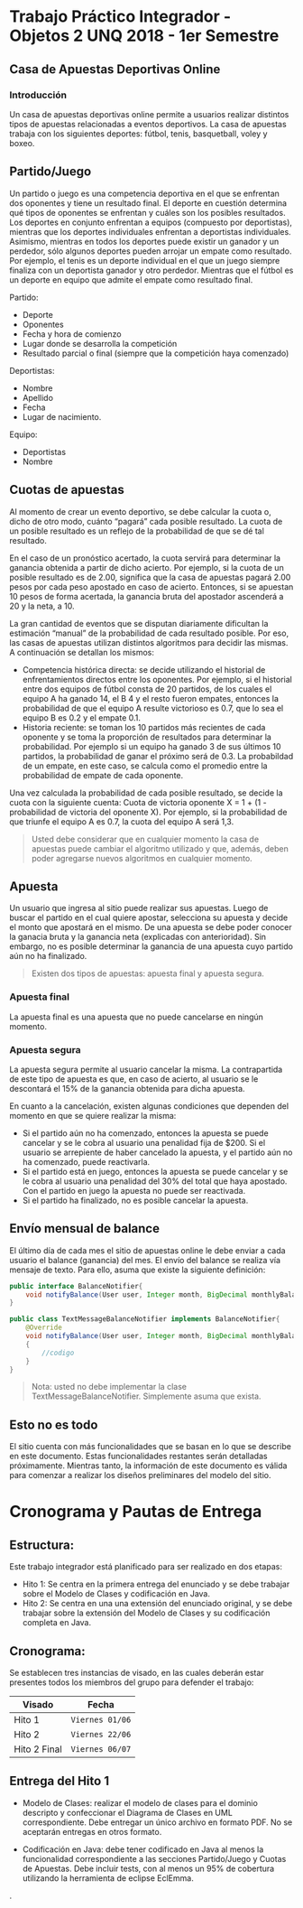 # Trabajo Práctico Integrador - Objetos 2 UNQ 2018 - 1er Semestre

## Casa de Apuestas Deportivas Online

### Introducción
Un casa de apuestas deportivas online permite a usuarios realizar distintos tipos de apuestas relacionadas a eventos deportivos. La casa de apuestas trabaja con los siguientes deportes: fútbol, tenis, basquetball, voley y boxeo.

## Partido/Juego
Un partido o juego es una competencia deportiva en el que se enfrentan dos oponentes y tiene un resultado final. El deporte en cuestión determina qué tipos de oponentes se enfrentan y cuáles son los posibles resultados. Los deportes en conjunto enfrentan a equipos (compuesto por deportistas), mientras que los deportes individuales enfrentan a deportistas individuales. Asimismo, mientras en todos los deportes puede existir un ganador y un perdedor, sólo algunos deportes pueden arrojar un empate como resultado. Por ejemplo, el tenis es un deporte individual en el que un juego siempre finaliza con un deportista ganador y otro perdedor. Mientras que el fútbol es un deporte en equipo que admite el empate como resultado final.

Partido:
- Deporte
- Oponentes
- Fecha y hora de comienzo
- Lugar donde se desarrolla la competición
- Resultado parcial o final (siempre que la competición haya comenzado)

Deportistas:
 - Nombre
 - Apellido
 - Fecha 
 - Lugar de nacimiento. 

Equipo:
- Deportistas
- Nombre

## Cuotas de apuestas
Al momento de crear un evento deportivo, se debe calcular la cuota o, dicho de otro modo, cuánto “pagará” cada posible resultado. La cuota de un posible resultado es un reflejo de la probabilidad de que se dé tal resultado.

En el caso de un pronóstico acertado, la cuota servirá para determinar la ganancia obtenida a partir de dicho acierto. Por ejemplo, si la cuota de un posible resultado es de 2.00, significa que la casa de apuestas pagará 2.00 pesos por cada peso apostado en caso de acierto. Entonces, si se apuestan 10 pesos de forma acertada, la ganancia bruta del apostador ascenderá a 20 y la neta, a 10.

La gran cantidad de eventos que se disputan diariamente dificultan la estimación “manual” de la probabilidad de cada resultado posible. Por eso, las casas de apuestas utilizan distintos algoritmos para decidir las mismas. A continuación se detallan los mismos:

- Competencia histórica directa: se decide utilizando el historial de enfrentamientos directos entre los oponentes. Por ejemplo, si el historial entre dos equipos de fútbol consta de 20 partidos, de los cuales el equipo A ha ganado 14, el B 4 y el resto fueron empates, entonces la probabilidad de que el equipo A resulte victorioso es 0.7, que lo sea el equipo B es 0.2 y el empate 0.1.
- Historia reciente: se toman los 10 partidos más recientes de cada oponente y se toma la proporción de resultados para determinar la probabilidad. Por ejemplo si un equipo ha ganado 3 de sus últimos 10 partidos, la probabilidad de ganar el próximo será de 0.3. La probabildad de un empate, en este caso, se calcula como el promedio entre la probabilidad de empate de cada oponente.

Una vez calculada la probabilidad de cada posible resultado, se decide la cuota con la siguiente cuenta: Cuota de victoria oponente X = 1 + (1 - probabilidad de victoria del oponente X). Por ejemplo, si la probabilidad de que triunfe el equipo A es 0.7, la cuota del equipo A será 1,3.

> Usted debe considerar que en cualquier momento la casa de apuestas puede cambiar el algoritmo utilizado y que, además, deben poder agregarse nuevos algoritmos en cualquier momento.

## Apuesta
Un usuario que ingresa al sitio puede realizar sus apuestas. Luego de buscar el partido en el cual quiere apostar, selecciona su apuesta y decide el monto que apostará en el mismo. De una apuesta se debe poder conocer la ganacia bruta y la ganancia neta (explicadas con anterioridad). Sin embargo, no es posible determinar la ganancia de una apuesta cuyo partido aún no ha finalizado. 

> Existen dos tipos de apuestas: apuesta final y apuesta segura.

### Apuesta final
La apuesta final es una apuesta que no puede cancelarse en ningún momento.

### Apuesta segura
La apuesta segura permite al usuario cancelar la misma. La contrapartida de este tipo de apuesta es que, en caso de acierto, al usuario se le descontará el 15% de la ganancia obtenida para dicha apuesta.

En cuanto a la cancelación, existen algunas condiciones que dependen del momento en que se quiere realizar la misma:

- Si el partido aún no ha comenzado, entonces la apuesta se puede cancelar y se le cobra al usuario una penalidad fija de $200. Si el usuario se arrepiente de haber cancelado la apuesta, y el partido aún no ha comenzado, puede reactivarla.
- Si el partido está en juego, entonces la apuesta se puede cancelar y se le cobra al usuario una penalidad del 30% del total que haya apostado. Con el partido en juego la apuesta no puede ser reactivada.
- Si el partido ha finalizado, no es posible cancelar la apuesta.

## Envío mensual de balance

El último día de cada mes el sitio de apuestas online le debe enviar a cada usuario el balance (ganancia) del mes. El envío del balance se realiza vía mensaje de texto. Para ello, asuma que existe la siguiente definición:

```java
public interface BalanceNotifier{
	void notifyBalance(User user, Integer month, BigDecimal monthlyBalance);
}

public class TextMessageBalanceNotifier implements BalanceNotifier{
	@Override
	void notifyBalance(User user, Integer month, BigDecimal monthlyBalance)
	{
		//codigo
	}
}
```

> Nota: usted no debe implementar la clase TextMessageBalanceNotifier. Simplemente asuma que exista.

## Esto no es todo

El sitio cuenta con más funcionalidades que se basan en lo que se describe en este documento. Estas funcionalidades restantes serán detalladas próximamente. Mientras tanto, la información de este documento es válida para comenzar a realizar los diseños preliminares del modelo del sitio.

# Cronograma y Pautas de Entrega

## Estructura:

Este trabajo integrador está planificado para ser realizado en dos etapas:

- Hito 1: Se centra en la primera entrega del enunciado y se debe trabajar sobre el Modelo de Clases y codificación en Java.
- Hito 2: Se centra en una una extensión del enunciado original, y se debe trabajar sobre la extensión del Modelo de Clases y su codificación completa en Java.

## Cronograma:

Se establecen tres instancias de visado, en las cuales deberán estar presentes todos los miembros del grupo para defender el trabajo:

|Visado      |Fecha          |
|------------|---------------|
|Hito 1		 |`Viernes 01/06`|
|Hito 2		 |`Viernes 22/06`|
|Hito 2 Final|`Viernes 06/07`|

## Entrega del Hito 1

- Modelo de Clases: realizar el modelo de clases para el dominio descripto y confeccionar el Diagrama de Clases en UML correspondiente. Debe entregar un único archivo en formato PDF. No se aceptarán entregas en otros formato.

- Codificación en Java: debe tener codificado en Java al menos la funcionalidad correspondiente a las secciones Partido/Juego y Cuotas de Apuestas. Debe incluir tests, con al menos un 95% de cobertura utilizando la herramienta de eclipse EclEmma.

.
